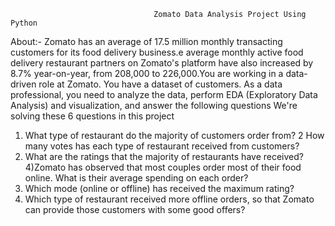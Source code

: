                                     Zomato Data Analysis Project Using Python
About:- 
Zomato has an average of 17.5 million monthly 
transacting customers for its food delivery business.e
average monthly active food delivery restaurant 
partners on Zomato's platform have also increased by 
8.7% year-on-year, from 208,000 to 226,000​.You are 
working in a data-driven role at Zomato. You have a 
dataset of customers. As a data professional, you 
need to analyze the data, perform EDA (Exploratory 
Data Analysis) and visualization, and answer the 
following questions
We're solving these 6 questions in this project
1) What type of restaurant do the majority of customers order from?
2 How many votes has each type of restaurant received from customers?
3) What are the ratings that the majority of restaurants have received?
4)Zomato has observed that most couples order most of their food online. What is their 
average spending on each order?
5) Which mode (online or offline) has received the maximum rating?
6) Which type of restaurant received more offline orders, so that Zomato can provide those 
customers with some good offers?

